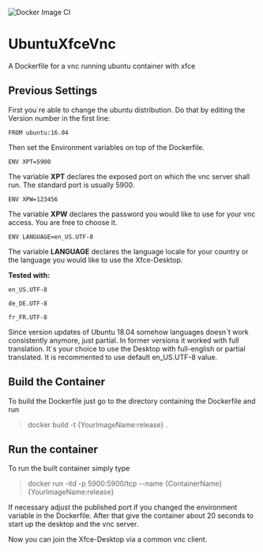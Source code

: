 ![Docker Image CI](https://github.com/Mormacill/UbuntuXfceVnc/workflows/Docker%20Image%20CI/badge.svg?branch=master)
# UbuntuXfceVnc
A Dockerfile for a vnc running ubuntu container with xfce


## Previous Settings
First you´re able to change the ubuntu distribution. Do that by editing the Version number in the first line:

`FROM ubuntu:16.04`

Then set the Environment variables on top of the Dockerfile.

`ENV XPT=5900`

The variable **XPT** declares the exposed port on which the vnc server shall run. The standard port is usually 5900. 

`ENV XPW=123456`

The variable **XPW** declares the password you would like to use for your vnc access. You are free to choose it.

`ENV LANGUAGE=en_US.UTF-8`

The variable **LANGUAGE** declares the language locale for your country or the language you would like to use the Xfce-Desktop.

**Tested with:**

`en_US.UTF-8`

`de_DE.UTF-8`

`fr_FR.UTF-8`

Since version updates of Ubuntu 18.04 somehow languages doesn´t work consistently anymore, just partial. In former versions it worked with full translation. It´s your choice to use the Desktop with full-english or partial translated. It is recommented to use default en_US.UTF-8 value.

## Build the Container

To build the Dockerfile just go to the directory containing the Dockerfile and run

> docker build -t {YourImageName:release} . 

## Run the container

To run the built container simply type

> docker run -itd -p 5900:5900/tcp --name {ContainerName} {YourImageName:release}

If necessary adjust the published port if you changed the environment variable in the Dockerfile.
After that give the container about 20 seconds to start up the desktop and the vnc server.

Now you can join the Xfce-Desktop via a common vnc client.
